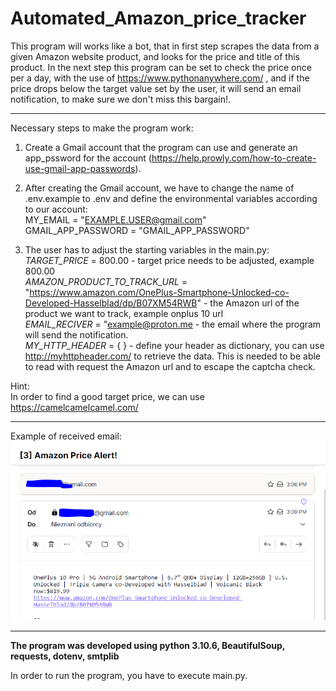 # Automated_Amazon_price_tracker

This program will works like a bot, that in first step scrapes the data from a given Amazon website product, and looks for the price and title of this product. In the next step this program can be set to check the price once per a day, with the use of https://www.pythonanywhere.com/ , and if the price drops below the target value set by the user, it will send an email notification, to make sure we don't miss this bargain!.</br>


---

Necessary steps to make the program work:</br>

1. Create a Gmail account that the program can use and generate an app_pssword for the account (https://help.prowly.com/how-to-create-use-gmail-app-passwords).</br>

2. After creating the Gmail account, we have to change the name of .env.example to .env and define the environmental variables according to our account:</br>
MY_EMAIL = "EXAMPLE.USER@gmail.com"</br>
GMAIL_APP_PASSWORD = "GMAIL_APP_PASSWORD"</br>

3. The user has to adjust the starting variables in the main.py:</br>
*TARGET_PRICE* = 800.00 - target price needs to be adjusted, example 800.00 </br>
*AMAZON_PRODUCT_TO_TRACK_URL* = "https://www.amazon.com/OnePlus-Smartphone-Unlocked-co-Developed-Hasselblad/dp/B07XM54RWB"  - the Amazon url of the product we want to track, example onplus 10 url </br>
*EMAIL_RECIVER* = "example@proton.me  - the email where the program will send the notification. </br> 
*MY_HTTP_HEADER* = { } - define your header as dictionary, you can use http://myhttpheader.com/ to retrieve the data. This is needed to be able to read with request the Amazon url and to escape the captcha check. </br>  



Hint:</br> 
In order to find a good target price, we can use 
https://camelcamelcamel.com/</br> 

---

Example of received email:</br>
![Screenshot](docs/img/01_example_email.png)

---


**The program was developed using python 3.10.6, BeautifulSoup, requests, dotenv, smtplib**


In order to run the program, you have to execute main.py.


